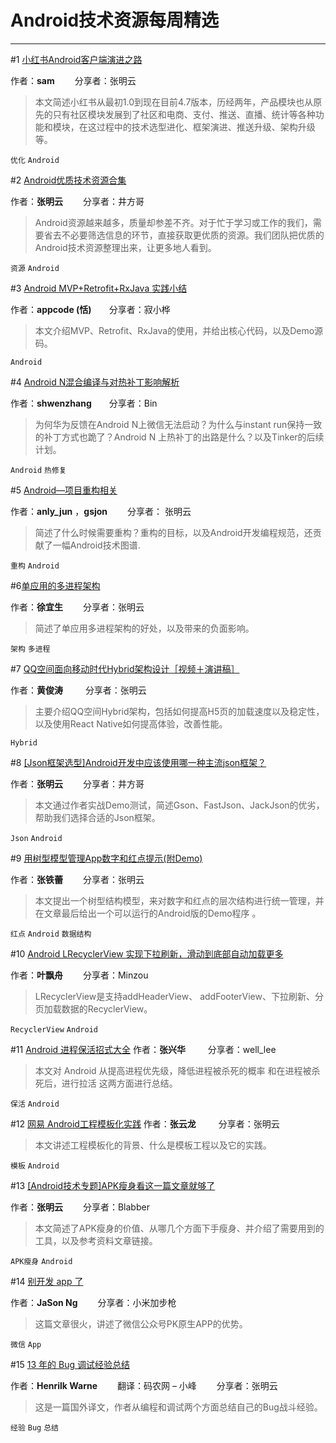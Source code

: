 
# Android技术资源每周精选

---
#1 [小红书Android客户端演进之路](http://blog.isming.me/2016/08/08/red-android-evolution/)

作者：**sam** &emsp;&emsp;分享者：张明云 

> 本文简述小红书从最初1.0到现在目前4.7版本，历经两年，产品模块也从原先的只有社区模块发展到了社区和电商、支付、推送、直播、统计等各种功能和模块，在这过程中的技术选型进化、框架演进、推送升级、架构升级等。

` 优化 ` ` Android `

#2 [Android优质技术资源合集](http://mp.weixin.qq.com/s?__biz=MzIwNjQ1NzQxNA==&mid=2247483691&idx=1&sn=6cad3bf51f6bcf1f2f3c303a3010070d&scene=1&srcid=0808MJirhk6tjvcE9BFR1ZhJ#rd)

作者：**张明云** &emsp;&emsp;分享者：井方哥


> Android资源越来越多，质量却参差不齐。对于忙于学习或工作的我们，需要省去不必要筛选信息的环节，直接获取更优质的资源。我们团队把优质的Android技术资源整理出来，让更多地人看到。

` 资源 ` ` Android `

#3 [Android MVP+Retrofit+RxJava 实践小结](http://www.diycode.cc/topics/236)

作者：**appcode (恬)**&emsp;&emsp;分享者：寂小桦


> 本文介绍MVP、Retrofit、RxJava的使用，并给出核心代码，以及Demo源码。

` Android `


#4 [Android N混合编译与对热补丁影响解析](http://mp.weixin.qq.com/s?__biz=MzAwNDY1ODY2OQ==&mid=2649286341&idx=1&sn=054d595af6e824cbe4edd79427fc2706&scene=1&srcid=0807eUxI1GaeIR11bh1TbnFu#rd)

作者：**shwenzhang**&emsp;&emsp;分享者：Bin


> 为何华为反馈在Android N上微信无法启动？为什么与instant run保持一致的补丁方式也跪了？Android N 上热补丁的出路是什么？以及Tinker的后续计划。

` Android ` ` 热修复 `

#5 [Android—项目重构相关](https://mp.weixin.qq.com/s?__biz=MzI0NDQ4OTIxMQ==&mid=2247483673&idx=1&sn=06d498f940d9e0a59d6da8b1dcbbb73e&scene=2&srcid=0730ooThBTwC6en7wPjN85EL&from=timeline&isappinstalled=0&uin=MTYzMjY2MTE1&key=8dcebf9e179c9f3ad355d8a5033f57726bea3c8cec5cde9470eb3ec56f5aa28ddd784d76941a690f3dc848eb78ce1fdd&devicetype=iMac+MacBookPro10%2C1+OSX+OSX+10.11.6+build)

作者：**anly_jun** ，**gsjon** &emsp;&emsp;分享者： 张明云


> 简述了什么时候需要重构？重构的目标，以及Android开发编程规范，还贡献了一幅Android技术图谱.

` 重构 ` ` Android `

#6[单应用的多进程架构](http://mp.weixin.qq.com/s?__biz=MzAxNzMxNzk5OQ==&mid=2649484574&idx=1&sn=0d4fde0fb26940f8d1cd421eed7d2292&scene=1&srcid=0807dUA8goqrkyB6absKELrU#rd)

作者：**徐宜生**&emsp;&emsp; 分享者：张明云


>  简述了单应用多进程架构的好处，以及带来的负面影响。

` 架构 ` ` 多进程 `

#7 [QQ空间面向移动时代Hybrid架构设计［视频＋演讲稿］](http://mp.weixin.qq.com/s?__biz=MjM5MDE0Mjc4MA==&mid=2650993637&idx=1&sn=8a2673272575abbef4b0f6dbc25e0186&scene=1&srcid=0807MfmYksI8MujtAXyDEKzI#rd)

作者：**黄俊涛** &emsp;&emsp; 分享者：张明云


> 主要介绍QQ空间Hybrid架构，包括如何提高H5页的加载速度以及稳定性，以及使用React Native如何提高体验，改善性能。

` Hybrid `



#8 [[Json框架选型]Android开发中应该使用哪一种主流json框架？](http://mp.weixin.qq.com/s?__biz=MzIwNjQ1NzQxNA==&mid=2247483730&idx=1&sn=149add2d2cf49a1925cb7c9ef47a0509&scene=4#wechat_redirect)

作者：**张明云** &emsp;&emsp;分享者：井方哥


> 本文通过作者实战Demo测试，简述Gson、FastJson、JackJson的优劣，帮助我们选择合适的Json框架。    

` Json ` ` Android `



#9 [用树型模型管理App数字和红点提示(附Demo)](http://mp.weixin.qq.com/s?__biz=MzA4NTg1MjM0Mg==&mid=2657261255&idx=1&sn=01ab92edada77803fc4ab7a575453d97&scene=1&srcid=0809W73ofDR3ZLz8iqyRTwVj#rd)

作者：**张铁蕾** &emsp;&emsp;分享者：张明云


>本文提出一个树型结构模型，来对数字和红点的层次结构进行统一管理，并在文章最后给出一个可以运行的Android版的Demo程序 。

` 红点 ` ` Android ` ` 数据结构 `


#10 [Android LRecyclerView 实现下拉刷新，滑动到底部自动加载更多](http://mp.weixin.qq.com/s?__biz=MzA3MDMyMjkzNg==&mid=2652261869&idx=1&sn=f70b2866353c8bb97bfc82df86c26646&scene=1&srcid=0811sZo8OuOSm8oL7qxluG9G#rd)

作者：**叶飘舟** &emsp;&emsp;分享者：Minzou


> LRecyclerView是支持addHeaderView、 addFooterView、下拉刷新、分页加载数据的RecyclerView。

` RecyclerView ` ` Android `

#11 [Android 进程保活招式大全](http://mp.weixin.qq.com/s?__biz=MzA3NTYzODYzMg==&mid=2653577617&idx=1&sn=623256a2ff94641036a6c9eea17baab8&scene=1&srcid=0811TFxQGTk75CMrxJQc41uP#rd)
作者：**张兴华**  &emsp;&emsp; 分享者：well_lee

> 本文对 Android 从提高进程优先级，降低进程被杀死的概率 和在进程被杀死后，进行拉活 这两方面进行总结。

` 保活 ` ` Android `


#12 [网易 Android工程模板化实践](http://mp.weixin.qq.com/s?__biz=MzA3ODg4MDk0Ng==&mid=2651112554&idx=1&sn=95e57e0d6cb95f5c209ee8065380a395&scene=1&srcid=08128BBKDdyh97fJ8nI8GFW2#rd)
作者：**张云龙**  &emsp;&emsp; 分享者：张明云


> 本文讲述工程模板化的背景、什么是模板工程以及它的实践。

` 模板 ` ` Android `

#13 [[Android技术专题]APK瘦身看这一篇文章就够了](http://mp.weixin.qq.com/s?__biz=MzIwNjQ1NzQxNA==&mid=2247483757&idx=1&sn=174e4248b56440b0415fd6301d8a7437&scene=4#wechat_redirect)

作者：**张明云**  &emsp;&emsp;分享者：Blabber


> 本文简述了APK瘦身的价值、从哪几个方面下手瘦身、并介绍了需要用到的工具，以及参考资料文章链接。

` APK瘦身 ` ` Android `



#14 [别开发 app 了](http://mp.weixin.qq.com/s?__biz=MjM5ODQwMjA4MA==&mid=2649293557&idx=1&sn=98f34bb53a54331887cb99972c89e1bc&scene=1&srcid=0809z6KN7DZ1M9gREjCEvlta#rd)

作者：**JaSon Ng**  &emsp;&emsp;分享者：小米加步枪


> 这篇文章很火，讲述了微信公众号PK原生APP的优势。


` 微信 ` ` App `



#15 [13 年的 Bug 调试经验总结](http://mp.weixin.qq.com/s?__biz=MjM5NzA1MTcyMA==&mid=2651161434&idx=2&sn=33cc38d8fa34c807369603bdd386576a&scene=1&srcid=0812xnKhag6AwOSg3q1OTpUm#rd)

作者：**Henrilk Warne**  &emsp;&emsp;翻译：码农网 – 小峰  &emsp;&emsp;分享者：张明云


> 这是一篇国外译文，作者从编程和调试两个方面总结自己的Bug战斗经验。

` 经验 ` ` Bug ` ` 总结 `
